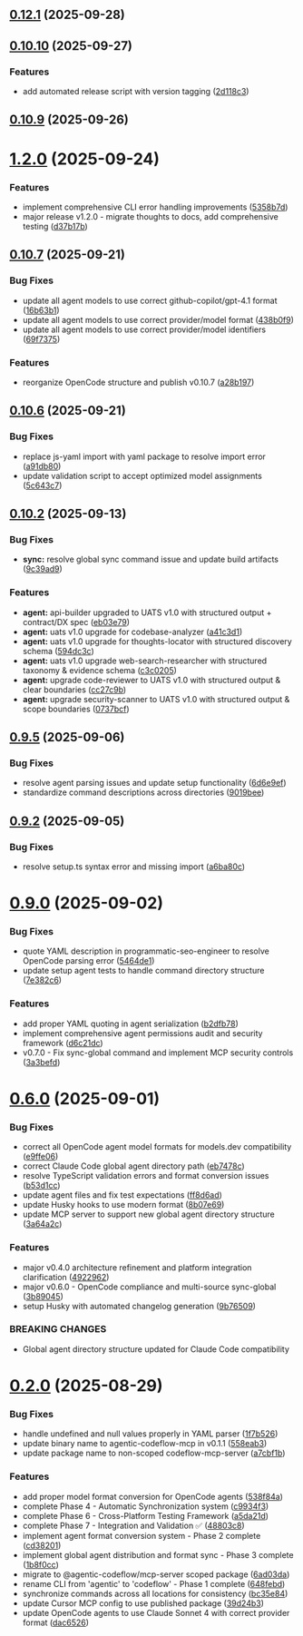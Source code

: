 ## [0.12.1](https://github.com/ferg-cod3s/codeflow/compare/v0.10.10...v0.12.1) (2025-09-28)



## [0.10.10](https://github.com/ferg-cod3s/codeflow/compare/v0.10.9...v0.10.10) (2025-09-27)


### Features

* add automated release script with version tagging ([2d118c3](https://github.com/ferg-cod3s/codeflow/commit/2d118c3b092ff9e078e8fd7fd461a627fa7ce58f))



## [0.10.9](https://github.com/ferg-cod3s/codeflow/compare/v1.2.0...v0.10.9) (2025-09-26)



# [1.2.0](https://github.com/ferg-cod3s/codeflow/compare/v0.10.7...v1.2.0) (2025-09-24)


### Features

* implement comprehensive CLI error handling improvements ([5358b7d](https://github.com/ferg-cod3s/codeflow/commit/5358b7d47a7d7617320280e713b6badf28dd9792))
* major release v1.2.0 - migrate thoughts to docs, add comprehensive testing ([d37b17b](https://github.com/ferg-cod3s/codeflow/commit/d37b17b7d1229c20d233084fb570197793f06954))



## [0.10.7](https://github.com/ferg-cod3s/codeflow/compare/v0.10.6...v0.10.7) (2025-09-21)


### Bug Fixes

* update all agent models to use correct github-copilot/gpt-4.1 format ([16b63b1](https://github.com/ferg-cod3s/codeflow/commit/16b63b104f192e3798567adadc25a62d79f6de5e))
* update all agent models to use correct provider/model format ([438b0f9](https://github.com/ferg-cod3s/codeflow/commit/438b0f92510a3e141efcb16138fbec8a72f89292))
* update all agent models to use correct provider/model identifiers ([69f7375](https://github.com/ferg-cod3s/codeflow/commit/69f7375d5537d0ef819b4545381f66a10c0fc50e))


### Features

* reorganize OpenCode structure and publish v0.10.7 ([a28b197](https://github.com/ferg-cod3s/codeflow/commit/a28b19768855f672ace2548ec616e1a5ba4af425))



## [0.10.6](https://github.com/ferg-cod3s/codeflow/compare/v0.10.2...v0.10.6) (2025-09-21)


### Bug Fixes

* replace js-yaml import with yaml package to resolve import error ([a91db80](https://github.com/ferg-cod3s/codeflow/commit/a91db80c87258930661d84dd3d00c5be9637816a))
* update validation script to accept optimized model assignments ([5c643c7](https://github.com/ferg-cod3s/codeflow/commit/5c643c7b92550712d1e4b49ecf10789c98bf645a))



## [0.10.2](https://github.com/ferg-cod3s/codeflow/compare/v0.9.5...v0.10.2) (2025-09-13)


### Bug Fixes

* **sync:** resolve global sync command issue and update build artifacts ([9c39ad9](https://github.com/ferg-cod3s/codeflow/commit/9c39ad9383a3546df32c0ce8a47cca6a7190e76a))


### Features

* **agent:** api-builder upgraded to UATS v1.0 with structured output + contract/DX spec ([eb03e79](https://github.com/ferg-cod3s/codeflow/commit/eb03e79d09bc78899ee1eedc3ca7fccd66569239))
* **agent:** uats v1.0 upgrade for codebase-analyzer ([a41c3d1](https://github.com/ferg-cod3s/codeflow/commit/a41c3d1981fa1a39c07d5cc7b9406c98c72ad873))
* **agent:** uats v1.0 upgrade for thoughts-locator with structured discovery schema ([594dc3c](https://github.com/ferg-cod3s/codeflow/commit/594dc3c0d03fe3af5114cfa9387cfcf9e7b64e16))
* **agent:** uats v1.0 upgrade web-search-researcher with structured taxonomy & evidence schema ([c3c0205](https://github.com/ferg-cod3s/codeflow/commit/c3c0205de46fb38b7c014364b2a0e084431a4e1a))
* **agent:** upgrade code-reviewer to UATS v1.0 with structured output & clear boundaries ([cc27c9b](https://github.com/ferg-cod3s/codeflow/commit/cc27c9bc043714edb92c1be86ee7b9e04265686c))
* **agent:** upgrade security-scanner to UATS v1.0 with structured output & scope boundaries ([0737bcf](https://github.com/ferg-cod3s/codeflow/commit/0737bcf62a6452fce7786da101a28f5a32bacec6))



## [0.9.5](https://github.com/ferg-cod3s/codeflow/compare/v0.9.2...v0.9.5) (2025-09-06)


### Bug Fixes

* resolve agent parsing issues and update setup functionality ([6d6e9ef](https://github.com/ferg-cod3s/codeflow/commit/6d6e9ef73e2599fb69856350290c728f1e637545))
* standardize command descriptions across directories ([9019bee](https://github.com/ferg-cod3s/codeflow/commit/9019bee34bb07675875857705eba3ee1fa01cfe7))



## [0.9.2](https://github.com/ferg-cod3s/codeflow/compare/v0.9.0...v0.9.2) (2025-09-05)


### Bug Fixes

* resolve setup.ts syntax error and missing import ([a6ba80c](https://github.com/ferg-cod3s/codeflow/commit/a6ba80c3555e45fdae73c08234080ff81bf92dad))



# [0.9.0](https://github.com/ferg-cod3s/codeflow/compare/v0.6.0...v0.9.0) (2025-09-02)


### Bug Fixes

* quote YAML description in programmatic-seo-engineer to resolve OpenCode parsing error ([5464de1](https://github.com/ferg-cod3s/codeflow/commit/5464de126a17b8db3bb9fe67c18457d235c80fae))
* update setup agent tests to handle command directory structure ([7e382c6](https://github.com/ferg-cod3s/codeflow/commit/7e382c6ca2bd882a78bc4f4d479920a47deec789))


### Features

* add proper YAML quoting in agent serialization ([b2dfb78](https://github.com/ferg-cod3s/codeflow/commit/b2dfb786ff58577d8d569988052b21834e070077))
* implement comprehensive agent permissions audit and security framework ([d6c21dc](https://github.com/ferg-cod3s/codeflow/commit/d6c21dcace0d17a27fcd900c52b3c5014f005ab7))
* v0.7.0 - Fix sync-global command and implement MCP security controls ([3a3befd](https://github.com/ferg-cod3s/codeflow/commit/3a3befd1dc72cd7e4ea2721b85d478b5c1e6f1cd))



# [0.6.0](https://github.com/ferg-cod3s/codeflow/compare/v0.2.0...v0.6.0) (2025-09-01)


### Bug Fixes

* correct all OpenCode agent model formats for models.dev compatibility ([e9ffe06](https://github.com/ferg-cod3s/codeflow/commit/e9ffe0656c288b779491715282f111c378b22ce8))
* correct Claude Code global agent directory path ([eb7478c](https://github.com/ferg-cod3s/codeflow/commit/eb7478cfe90cac2c0d21fabbb0da960e40a1a5c1))
* resolve TypeScript validation errors and format conversion issues ([b53d1cc](https://github.com/ferg-cod3s/codeflow/commit/b53d1ccda8d1b1cb6b56eb84811c3704c273d9a9))
* update agent files and fix test expectations ([ff8d6ad](https://github.com/ferg-cod3s/codeflow/commit/ff8d6ad83926d3602473bc8c8c6378413d939ad6))
* update Husky hooks to use modern format ([8b07e69](https://github.com/ferg-cod3s/codeflow/commit/8b07e69d0a2a690b0b21b6e97157d190c0999947))
* update MCP server to support new global agent directory structure ([3a64a2c](https://github.com/ferg-cod3s/codeflow/commit/3a64a2c7594a4124fd65e47de09cced770e8171a))


### Features

* major v0.4.0 architecture refinement and platform integration clarification ([4922962](https://github.com/ferg-cod3s/codeflow/commit/49229621ffb2932108659cd63de525689f83e168))
* major v0.6.0 - OpenCode compliance and multi-source sync-global ([3b89045](https://github.com/ferg-cod3s/codeflow/commit/3b890450e78967fd25a8514c55aff2d6ae154995))
* setup Husky with automated changelog generation ([9b76509](https://github.com/ferg-cod3s/codeflow/commit/9b76509168955ccf1e84dbd74e5481718b3a2664))


### BREAKING CHANGES

* Global agent directory structure updated for Claude Code compatibility



# [0.2.0](https://github.com/ferg-cod3s/codeflow/compare/a7cbf1b46124ab6ae508b217e965a6b6f91f63e8...v0.2.0) (2025-08-29)


### Bug Fixes

* handle undefined and null values properly in YAML parser ([1f7b526](https://github.com/ferg-cod3s/codeflow/commit/1f7b52672d8832eb2a55fbce450837647f7c39ca))
* update binary name to agentic-codeflow-mcp in v0.1.1 ([558eab3](https://github.com/ferg-cod3s/codeflow/commit/558eab3e6443128e17e710088dc33c1c88f934d2))
* update package name to non-scoped codeflow-mcp-server ([a7cbf1b](https://github.com/ferg-cod3s/codeflow/commit/a7cbf1b46124ab6ae508b217e965a6b6f91f63e8))


### Features

* add proper model format conversion for OpenCode agents ([538f84a](https://github.com/ferg-cod3s/codeflow/commit/538f84ac6ddab9742c877d8b30f2c2cbcc0c6de8))
* complete Phase 4 - Automatic Synchronization system ([c9934f3](https://github.com/ferg-cod3s/codeflow/commit/c9934f36e624616ce8ea66214ecae49f353f4e01))
* complete Phase 6 - Cross-Platform Testing Framework ([a5da21d](https://github.com/ferg-cod3s/codeflow/commit/a5da21d21267682579560f1cf32b527e53a3fc12))
* complete Phase 7 - Integration and Validation ✅ ([48803c8](https://github.com/ferg-cod3s/codeflow/commit/48803c8c703f294e7521c4dad7ee79c71860ba3a))
* implement agent format conversion system - Phase 2 complete ([cd38201](https://github.com/ferg-cod3s/codeflow/commit/cd382019e63ef3f0f899b7b7643a6954795b676b))
* implement global agent distribution and format sync - Phase 3 complete ([1b8f0cc](https://github.com/ferg-cod3s/codeflow/commit/1b8f0cc968578bd76d953c72a1886cec9ffa2d69))
* migrate to @agentic-codeflow/mcp-server scoped package ([6ad03da](https://github.com/ferg-cod3s/codeflow/commit/6ad03daf1cc0f3a7f09c578c0b73d67ff6fce1b1))
* rename CLI from 'agentic' to 'codeflow' - Phase 1 complete ([648febd](https://github.com/ferg-cod3s/codeflow/commit/648febd5687879379d061f25bac6bffe20192250))
* synchronize commands across all locations for consistency ([bc35e84](https://github.com/ferg-cod3s/codeflow/commit/bc35e840d6616bd403346f4101ac168134ab4801))
* update Cursor MCP config to use published package ([39d24b3](https://github.com/ferg-cod3s/codeflow/commit/39d24b3dda1a6a7475374a7dea3ffc320179d849))
* update OpenCode agents to use Claude Sonnet 4 with correct provider format ([dac6526](https://github.com/ferg-cod3s/codeflow/commit/dac65262b724e64e33deda1907c8d14c3fb4ddad))



